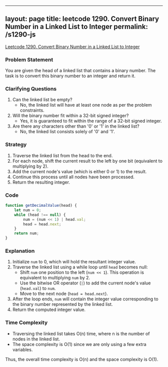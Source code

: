 
---
layout: page
title: leetcode 1290. Convert Binary Number in a Linked List to Integer
permalink: /s1290-js
---
[Leetcode 1290. Convert Binary Number in a Linked List to Integer](https://algoadvance.github.io/algoadvance/l1290)
### Problem Statement

You are given the head of a linked list that contains a binary number. The task is to convert this binary number to an integer and return it.

### Clarifying Questions
1. Can the linked list be empty?
   - No, the linked list will have at least one node as per the problem constraints.
2. Will the binary number fit within a 32-bit signed integer?
   - Yes, it is guaranteed to fit within the range of a 32-bit signed integer.
3. Are there any characters other than '0' or '1' in the linked list?
   - No, the linked list consists solely of '0' and '1'.

### Strategy

1. Traverse the linked list from the head to the end.
2. For each node, shift the current result to the left by one bit (equivalent to multiplying by 2).
3. Add the current node's value (which is either 0 or 1) to the result.
4. Continue this process until all nodes have been processed.
5. Return the resulting integer.

### Code

```javascript
function getDecimalValue(head) {
    let num = 0;
    while (head !== null) {
        num = (num << 1) | head.val;
        head = head.next;
    }
    return num;
}
```

### Explanation

1. Initialize `num` to 0, which will hold the resultant integer value.
2. Traverse the linked list using a while loop until `head` becomes null:
    - Shift `num` one position to the left (`num << 1`). This operation is equivalent to multiplying `num` by 2.
    - Use the bitwise OR operator (`|`) to add the current node's value (`head.val`) to `num`.
    - Move to the next node (`head = head.next`).
3. After the loop ends, `num` will contain the integer value corresponding to the binary number represented by the linked list.
4. Return the computed integer value.

### Time Complexity

- Traversing the linked list takes O(n) time, where n is the number of nodes in the linked list. 
- The space complexity is O(1) since we are only using a few extra variables.

Thus, the overall time complexity is O(n) and the space complexity is O(1).